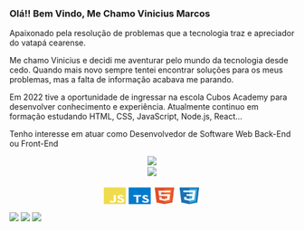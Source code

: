 ### Olá!! Bem Vindo, Me Chamo Vinicius Marcos 

Apaixonado pela resolução de problemas que a tecnologia traz e apreciador do vatapá cearense. 

Me chamo Vinicius e decidi me aventurar pelo mundo da tecnologia desde cedo. Quando mais novo sempre tentei encontrar soluções para os meus problemas, mas a falta de informação acabava me parando.

Em 2022 tive a oportunidade de ingressar na escola Cubos Academy para desenvolver conhecimento e experiência. Atualmente continuo em formação estudando HTML, CSS, JavaScript, Node.js, React... 

Tenho interesse em atuar como Desenvolvedor de Software Web Back-End ou Front-End






<div align="center">
  <img height="180em" src="https://github-readme-stats.vercel.app/api?username=ViniciusFialhus&show_icons=true&theme=dark&include_all_commits=true&count_private=true"/>
    </br>
    <img height="150em" src="https://github-readme-stats.vercel.app/api/top-langs/?username=ViniciusFialhus&layout=compact&langs_count=7&theme=dark"/>
  
  <div style="display: inline_block"><br>
  <img align="center" alt="Rafa-Js" height="30" width="40" src="https://raw.githubusercontent.com/devicons/devicon/master/icons/javascript/javascript-plain.svg">
  <img align="center" alt="Rafa-Ts" height="30" width="40" src="https://raw.githubusercontent.com/devicons/devicon/master/icons/typescript/typescript-plain.svg">
  <img align="center" alt="Rafa-HTML" height="30" width="40" src="https://raw.githubusercontent.com/devicons/devicon/master/icons/html5/html5-original.svg">
  <img align="center" alt="Rafa-CSS" height="30" width="40" src="https://raw.githubusercontent.com/devicons/devicon/master/icons/css3/css3-original.svg">
</div>
  
  
  </div> 
 
  <a href="https://www.instagram.com/vinicius_fialhu/" target="_blank"><img src="https://img.shields.io/badge/-Instagram-%23E4405F?style=for-the-badge&logo=instagram&logoColor=white" target="_blank"></a>
  <a href = "mailto:contatoviniciusfialhu@gmail.com"><img src="https://img.shields.io/badge/-Gmail-%23333?style=for-the-badge&logo=gmail&logoColor=white" target="_blank"></a>
  <a href="https://www.linkedin.com/in/vinicius-marcos-fialho-48b3b3256/" target="_blank"><img src="https://img.shields.io/badge/-LinkedIn-%230077B5?style=for-the-badge&logo=linkedin&logoColor=white" target="_blank"></a> 
 
  

